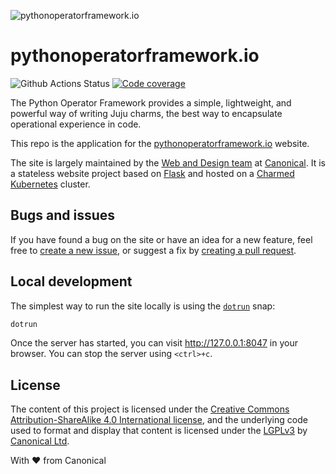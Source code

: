 ![pythonoperatorframework.io](https://user-images.githubusercontent.com/6353928/94026467-9dff1480-fdb1-11ea-8026-e866246815fc.png "The Python Operator Framework")
# pythonoperatorframework.io

![Github Actions Status](https://github.com/canonical-web-and-design/pythonoperatorframework.io/workflows/main%20checks/badge.svg) [![Code coverage](https://codecov.io/gh/canonical-web-and-design/pythonoperatorframework.io/branch/main/graph/badge.svg)](https://codecov.io/gh/canonical-web-and-design/pythonoperatorframework.io)

The Python Operator Framework provides a simple, lightweight, and powerful way of writing Juju charms, the best way to encapsulate operational experience in code.

This repo is the application for the [pythonoperatorframework.io](https://pythonoperatorframework.io/) website.

The site is largely maintained by the [Web and Design team](https://ubuntu.com/blog/topics/design) at [Canonical](https://www.canonical.com). It is a stateless website project based on [Flask](https://flask.palletsprojects.com/en/1.1.x/) and hosted on a [Charmed Kubernetes](https://ubuntu.com/kubernetes) cluster.


## Bugs and issues

If you have found a bug on the site or have an idea for a new feature, feel free to [create a new issue](https://github.com/canonical-web-and-design/pythonoperatorframework.io/issues/new), or suggest a fix by [creating a pull request](https://help.github.com/articles/creating-a-pull-request/).


## Local development

The simplest way to run the site locally is using the [`dotrun`](https://snapcraft.io/dotrun) snap:

```bash
dotrun
```

Once the server has started, you can visit <http://127.0.0.1:8047> in your browser. You can stop the server using `<ctrl>+c`.

## License

The content of this project is licensed under the [Creative Commons Attribution-ShareAlike 4.0 International license](https://creativecommons.org/licenses/by-sa/4.0/), and the underlying code used to format and display that content is licensed under the [LGPLv3](http://opensource.org/licenses/lgpl-3.0.html) by [Canonical Ltd](http://www.canonical.com/).


With ♥ from Canonical
